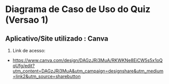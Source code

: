 # Diagrama de Caso de Uso do Quiz (Versao 1)
## Aplicativo/Site utilizado : Canva

1. Link de acesso:
 - https://www.canva.com/design/DAGzJRi3MuA/RKWKNe8EiCW5s5x1oQqUfg/edit?utm_content=DAGzJRi3MuA&utm_campaign=designshare&utm_medium=link2&utm_source=sharebutton 

